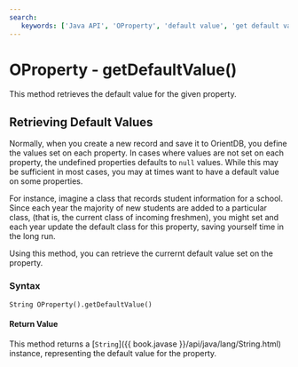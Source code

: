 ```yaml
---
search:
   keywords: ['Java API', 'OProperty', 'default value', 'get default value', 'getDefaultValue']
---
```


# OProperty - getDefaultValue()

This method retrieves the default value for the given property.

## Retrieving Default Values

Normally, when you create a new record and save it to OrientDB, you define the values set on each property.  In cases where values are not set on each property, the undefined properties defaults to `null` values.  While this may be sufficient in most cases, you may at times want to have a default value on some properties.

For instance, imagine a class that records student information for a school.  Since each year the majority of new students are added to a particular class, (that is, the current class of incoming freshmen), you might set and each year update the default class for this property, saving yourself time in the long run.

Using this method, you can retrieve the currernt default value set on the property.

### Syntax

```
String OProperty().getDefaultValue()
```

#### Return Value

This method returns a [`String`]({{ book.javase }}/api/java/lang/String.html) instance, representing the default value for the property.



